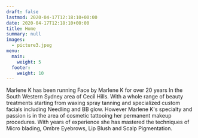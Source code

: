 ```yaml
---
draft: false
lastmod: 2020-04-17T12:18:10+00:00
date: 2020-04-17T12:18:10+00:00
title: Home
summary: null
images:
  - picture3.jpeg
menu:
  main:
    weight: 5
  footer:
    weight: 10
---
```

Marlene K has been running Face by Marlene K for over 20 years In the  South Western Sydney area of Cecil Hills. With a whole range of beauty treatments starting from waxing spray tanning and  specialized custom facials including Needling and BB glow. However Marlene K's  specialty and passion is in the area of cosmetic tattooing her permanent makeup procedures. With years of experience she has mastered the techniques of Micro blading, Ombre Eyebrows, Lip Blush and Scalp Pigmentation.